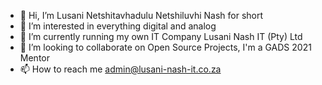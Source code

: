 - 👋 Hi, I’m Lusani Netshitavhadulu Netshiluvhi Nash for short
- 👀 I’m interested in everything digital and analog
- 🌱 I’m currently running my  own IT Company Lusani Nash IT (Pty) Ltd
- 💞️ I’m looking to collaborate on Open Source Projects, I'm a GADS 2021 Mentor
- 📫 How to reach me admin@lusani-nash-it.co.za

<!---
luunash/luunash is a ✨ special ✨ repository because its `README.md` (this file) appears on your GitHub profile.
You can click the Preview link to take a look at your changes.
--->

